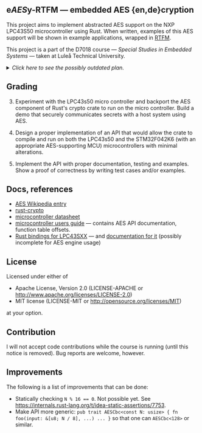 e*AES*y-RTFM — embedded AES {en,de}cryption
---

This project aims to implement abstracted AES support on the NXP LPC43S50 microcontroller using Rust.
When written, examples of this AES support will be shown in example applications, wrapped in [RTFM](http://www.rtfm-lang.org/).

This project is a part of the D7018 course — *Special Studies in Embedded Systems* — taken at Luleå Technical University.

<details>
    <summary><i>Click here to see the possibly outdated plan.</i> </summary>

---

Instead of writing everything from scratch, rust-crypto will be used as base.
This project is divided into several parts I want to accomplish:
1. get a grasp of the AES hardware and write a Rust interface for it.
2. extract and `nostd`-ify the AES component of rust-crypto (including test cases);
3. implement utilization of dedicated AES hardware on the microcontroller;
4. Abstract the API so that it may work with the Nucleo as well.
5. wrap everything up with RTFM, and
6. (if time allows it) implement some secure communication protocol between host and microcontroller.

**Project status**:
- [x] acquire AES API documentation
- [x] acquire AES API code examples (see `playground` branch)
- [ ] fully understand the above (i.e. utilize examples, program hardware with it)
- [ ] port headers to Rust
- [ ] port AES API to Rust

---

</details>

Grading
---

3. Experiment with the LPC43s50 micro controller and backport the AES component of Rust's crypto crate to run on the micro controller. Build a demo that securely communicates secrets with a host system using AES.

4. Design a proper implementation of an API that would allow the crate to compile and run on both the LPC43s50 and the STM32F042K6 (with an appropriate AES-supporting MCU) microcontrollers with minimal alterations.

5. Implement the API with proper documentation, testing and examples. Show a proof of correctness by writing test cases and/or examples.

Docs, references
---

* [AES Wikipedia entry](https://en.wikipedia.org/wiki/Advanced_Encryption_Standard)
* [rust-crypto](https://github.com/DaGenix/rust-crypto/tree/master/src)
* [microcontroller datasheet](https://github.com/Tmplt/eAESy-RTFM/blob/master/doc/LPC43S50/Datasheet.pdf)
* [microcontroller users guide](https://github.com/Tmplt/eAESy-RTFM/blob/master/doc/LPC43S50/Users%20Guide.pdf) — contains AES API documentation, function table offsets.
* [Rust bindings for LPC43SXX](https://gitlab.henriktjader.com/pln/LPC43xx_43Sxx) — and [documentation for it](http://pln.gitpages.henriktjader.com/LPC43xx_43Sxx/lpc43xx_43sxx/) (possibly incomplete for AES engine usage)

License
---

Licensed under either of
* Apache License, Version 2.0 (LICENSE-APACHE or http://www.apache.org/licenses/LICENSE-2.0)
* MIT license (LICENSE-MIT or http://opensource.org/licenses/MIT)

at your option.

Contribution
---

I will not accept code contributions while the course is running (until this notice is removed).
Bug reports are welcome, however.

Improvements
---

The following is a list of improvements that can be done:
* Statically checking `N % 16 == 0`. Not possible yet. See <https://internals.rust-lang.org/t/idea-static-assertions/7753>.
* Make API more generic: `pub trait AESCbc<const N: usize> { fn foo(input: &[u8; N / 8], ...) ... }` so that one can `AESCbc<128>` or similar.
